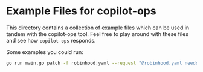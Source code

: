 # Example Files for copilot-ops

This directory contains a collection of example files which can be used in tandem
with the copilot-ops tool.
Feel free to play around with these files and see how `copilot-ops` responds.

Some examples you could run:

```sh
go run main.go patch -f robinhood.yaml --request "@robinhood.yaml needs an additional field to hold 50000 units of AMC stock"
```